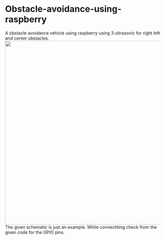 # Obstacle-avoidance-using-raspberry
A obstacle avoidance vehicle using raspberry using 3 ultrasonic for right left and center obstacles.
<img src="https://user-images.githubusercontent.com/64458015/120134520-e944af00-c1eb-11eb-886d-f9f06b1b5758.gif" width="600">
The given schematic is just an example. While connectiting check from the given code for the GPIO pins.
